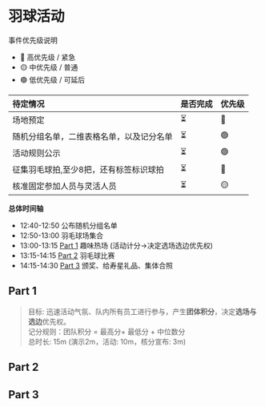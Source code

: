 # 羽球活动

事件优先级说明
- 🔴 高优先级 / 紧急
- 🟡 中优先级 / 普通
- 🟢 低优先级 / 可延后

|待定情况|是否完成|优先级|
|:--|:--|:--|
|场地预定|⏳|🔴|
|随机分组名单，二维表格名单，以及记分名单|⏳|🟢|
|活动规则公示|⏳|🟢|
|征集羽毛球拍,至少8把，还有标签标识球拍|⏳|🔴|
|核准固定参加人员与灵活人员|⏳|🟡|


**总体时间轴**     
- 12:40-12:50 公布随机分组名单
- 12:50-13:00 羽毛球场集合
- 13:00-13:15 [Part 1](#Part1) 趣味热场 (活动计分->决定选场选边优先权)
- 13:15-14:15 [Part 2](#Part2) 羽毛球比赛
- 14:15-14:30 [Part 3](#Part3) 颁奖、给寿星礼品、集体合照

## Part 1
> 目标: 迅速活动气氛、队内所有员工进行参与，产生**团体积分**，决定**选场与选边**优先权。        
> 记分规则：团队积分 = 最高分+ 最低分 + 中位数分        
> 总时长: 15m (演示2m，活动: 10m，核分宣布: 3m)        
         



## Part 2

## Part 3
